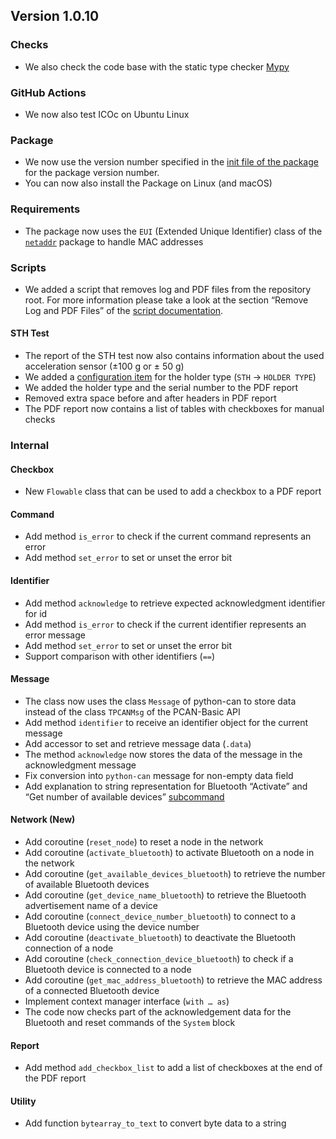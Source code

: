 ## Version 1.0.10

### Checks

- We also check the code base with the static type checker [Mypy](https://mypy.readthedocs.io)

### GitHub Actions

- We now also test ICOc on Ubuntu Linux

### Package

- We now use the version number specified in the [init file of the package](../../mytoolit/__init__.py) for the package version number.
- You can now also install the Package on Linux (and macOS)

### Requirements

- The package now uses the `EUI` (Extended Unique Identifier) class of the [`netaddr`](https://netaddr.readthedocs.io) package to handle MAC addresses

### Scripts

- We added a script that removes log and PDF files from the repository root. For more information please take a look at the section “Remove Log and PDF Files” of the [script documentation](../Scripts.md).

#### STH Test

- The report of the STH test now also contains information about the used acceleration sensor (±100 g or ± 50 g)
- We added a [configuration item](../../mytoolit/config/config.yaml) for the holder type (`STH` → `HOLDER TYPE`)
- We added the holder type and the serial number to the PDF report
- Removed extra space before and after headers in PDF report
- The PDF report now contains a list of tables with checkboxes for manual checks

### Internal

#### Checkbox

- New `Flowable` class that can be used to add a checkbox to a PDF report

#### Command

- Add method `is_error` to check if the current command represents an error
- Add method `set_error` to set or unset the error bit

#### Identifier

- Add method `acknowledge` to retrieve expected acknowledgment identifier for id
- Add method `is_error` to check if the current identifier represents an error message
- Add method `set_error` to set or unset the error bit
- Support comparison with other identifiers (`==`)

#### Message

- The class now uses the class `Message` of python-can to store data instead of the class `TPCANMsg` of the PCAN-Basic API
- Add method `identifier` to receive an identifier object for the current message
- Add accessor to set and retrieve message data (`.data`)
- The method `acknowledge` now stores the data of the message in the acknowledgment message
- Fix conversion into `python-can` message for non-empty data field
- Add explanation to string representation for Bluetooth “Activate” and “Get number of available devices” [subcommand](https://mytoolit.github.io/Documentation/#value:bluetooth-subcommand)

#### Network (New)

- Add coroutine (`reset_node`) to reset a node in the network
- Add coroutine (`activate_bluetooth`) to activate Bluetooth on a node in the network
- Add coroutine (`get_available_devices_bluetooth`) to retrieve the number of available Bluetooth devices
- Add coroutine (`get_device_name_bluetooth`) to retrieve the Bluetooth advertisement name of a device
- Add coroutine (`connect_device_number_bluetooth`) to connect to a Bluetooth device using the device number
- Add coroutine (`deactivate_bluetooth`) to deactivate the Bluetooth connection of a node
- Add coroutine (`check_connection_device_bluetooth`) to check if a Bluetooth device is connected to a node
- Add coroutine (`get_mac_address_bluetooth`) to retrieve the MAC address of a connected Bluetooth device
- Implement context manager interface (`with … as`)
- The code now checks part of the acknowledgement data for the Bluetooth and reset commands of the `System` block

#### Report

- Add method `add_checkbox_list` to add a list of checkboxes at the end of the PDF report

#### Utility

- Add function `bytearray_to_text` to convert byte data to a string
